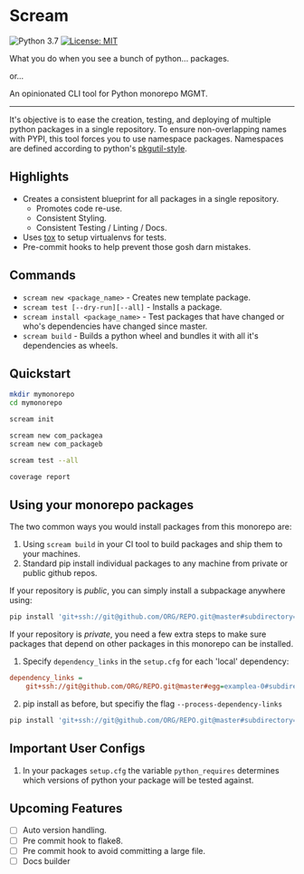 # Scream
![Python 3.7](https://img.shields.io/badge/python-3.7-blue.svg) 
[![License: MIT](https://img.shields.io/badge/License-MIT-yellow.svg)](https://opensource.org/licenses/MIT)

What you do when you see a bunch of python... packages.

or...

An opinionated CLI tool for Python monorepo MGMT.

---

It's objective is to ease the creation, testing, and deploying of multiple python packages in a single repository. 
To ensure non-overlapping names with PYPI, this tool forces you to use namespace packages.
Namespaces are defined according to python's [pkgutil-style](https://packaging.python.org/guides/packaging-namespace-packages/#pkgutil-style-namespace-packages).

## Highlights

- Creates a consistent blueprint for all packages in a single repository.
    - Promotes code re-use.
    - Consistent Styling.
    - Consistent Testing / Linting / Docs.
- Uses [tox](https://tox.readthedocs.io/en/latest/) to setup virtualenvs for tests.
- Pre-commit hooks to help prevent those gosh darn mistakes.


## Commands

* `scream new <package_name>` - Creates new template package. 
* `scream test [--dry-run][--all]` - Installs a package.
* `scream install <package_name>` - Test packages that have changed or who's dependencies have changed since master.
* `scream build` - Builds a python wheel and bundles it with all it's dependencies as wheels.

## Quickstart
```bash
mkdir mymonorepo
cd mymonorepo

scream init

scream new com_packagea
scream new com_packageb

scream test --all

coverage report
```

## Using your monorepo packages
The two common ways you would install packages from this monorepo are:

1. Using `scream build` in your CI tool to build packages and ship them to your machines.
2. Standard pip install individual packages to any machine from private or public github repos.

If your repository is *public*, you can simply install a subpackage anywhere using:
```bash
pip install 'git+ssh://git@github.com/ORG/REPO.git@master#subdirectory=examplea'
```

If your repository is *private*, 
you need a few extra steps to make sure packages that depend on other packages in this monorepo can be installed.

1. Specify `dependency_links` in the `setup.cfg` for each 'local' dependency:
```ini
dependency_links =
    git+ssh://git@github.com/ORG/REPO.git@master#egg=examplea-0#subdirectory=subpackages/examplea
```
2. pip install as before, but specifiy the flag `--process-dependency-links`
```bash
pip install 'git+ssh://git@github.com/ORG/REPO.git@master#subdirectory=examplea' --process-dependency-links
```

## Important User Configs
1. In your packages `setup.cfg` the variable `python_requires` 
determines which versions of python your package will be tested against.


## Upcoming Features

- [ ] Auto version handling.
- [ ] Pre commit hook to flake8.
- [ ] Pre commit hook to avoid committing a large file.
- [ ] Docs builder